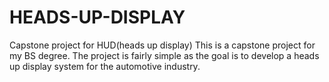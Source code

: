 # HEADS-UP-DISPLAY
Capstone project for HUD(heads up display)
This is a capstone project for my BS degree. 
The project is fairly simple as the goal is to develop a heads up display 
system for the automotive industry.
